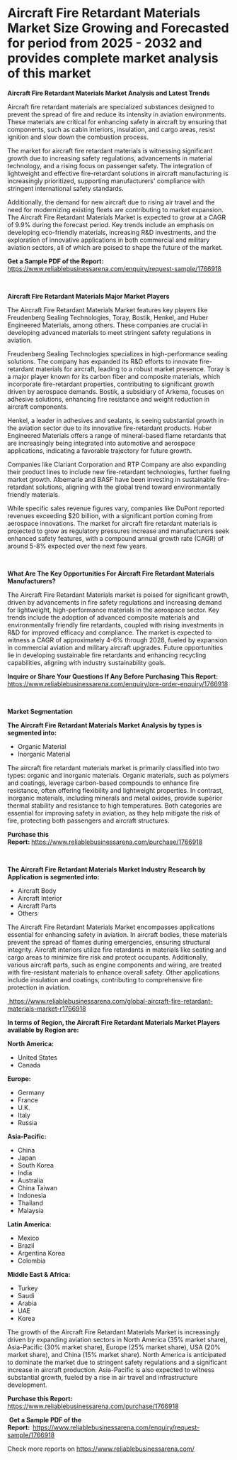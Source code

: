 <p><h1>Aircraft Fire Retardant Materials Market Size Growing and Forecasted for period from 2025 - 2032 and provides complete market analysis of this market</h1></p><p><strong>Aircraft Fire Retardant Materials Market Analysis and Latest Trends</strong></p>
<p><p>Aircraft fire retardant materials are specialized substances designed to prevent the spread of fire and reduce its intensity in aviation environments. These materials are critical for enhancing safety in aircraft by ensuring that components, such as cabin interiors, insulation, and cargo areas, resist ignition and slow down the combustion process. </p><p>The market for aircraft fire retardant materials is witnessing significant growth due to increasing safety regulations, advancements in material technology, and a rising focus on passenger safety. The integration of lightweight and effective fire-retardant solutions in aircraft manufacturing is increasingly prioritized, supporting manufacturers' compliance with stringent international safety standards. </p><p>Additionally, the demand for new aircraft due to rising air travel and the need for modernizing existing fleets are contributing to market expansion. The Aircraft Fire Retardant Materials Market is expected to grow at a CAGR of 9.9% during the forecast period. Key trends include an emphasis on developing eco-friendly materials, increasing R&D investments, and the exploration of innovative applications in both commercial and military aviation sectors, all of which are poised to shape the future of the market.</p></p>
<p><strong>Get a Sample PDF of the Report:&nbsp;</strong> <a href="https://www.reliablebusinessarena.com/enquiry/request-sample/1766918?utm_campaign=1948&utm_medium=2&utm_source=Github&utm_content=ia&utm_term=02022025&utm_id=aircraft-fire-retardant-materials">https://www.reliablebusinessarena.com/enquiry/request-sample/1766918</a></p>
<p>&nbsp;</p>
<p><strong>Aircraft Fire Retardant Materials Major Market Players</strong></p>
<p><p>The Aircraft Fire Retardant Materials Market features key players like Freudenberg Sealing Technologies, Toray, Bostik, Henkel, and Huber Engineered Materials, among others. These companies are crucial in developing advanced materials to meet stringent safety regulations in aviation.</p><p>Freudenberg Sealing Technologies specializes in high-performance sealing solutions. The company has expanded its R&D efforts to innovate fire-retardant materials for aircraft, leading to a robust market presence. Toray is a major player known for its carbon fiber and composite materials, which incorporate fire-retardant properties, contributing to significant growth driven by aerospace demands. Bostik, a subsidiary of Arkema, focuses on adhesive solutions, enhancing fire resistance and weight reduction in aircraft components.</p><p>Henkel, a leader in adhesives and sealants, is seeing substantial growth in the aviation sector due to its innovative fire-retardant products. Huber Engineered Materials offers a range of mineral-based flame retardants that are increasingly being integrated into automotive and aerospace applications, indicating a favorable trajectory for future growth.</p><p>Companies like Clariant Corporation and RTP Company are also expanding their product lines to include new fire-retardant technologies, further fueling market growth. Albemarle and BASF have been investing in sustainable fire-retardant solutions, aligning with the global trend toward environmentally friendly materials.</p><p>While specific sales revenue figures vary, companies like DuPont reported revenues exceeding $20 billion, with a significant portion coming from aerospace innovations. The market for aircraft fire retardant materials is projected to grow as regulatory pressures increase and manufacturers seek enhanced safety features, with a compound annual growth rate (CAGR) of around 5-8% expected over the next few years.</p></p>
<p>&nbsp;</p>
<p><strong>What Are The Key Opportunities For Aircraft Fire Retardant Materials Manufacturers?</strong></p>
<p><p>The Aircraft Fire Retardant Materials market is poised for significant growth, driven by advancements in fire safety regulations and increasing demand for lightweight, high-performance materials in the aerospace sector. Key trends include the adoption of advanced composite materials and environmentally friendly fire retardants, coupled with rising investments in R&D for improved efficacy and compliance. The market is expected to witness a CAGR of approximately 4-6% through 2028, fueled by expansion in commercial aviation and military aircraft upgrades. Future opportunities lie in developing sustainable fire retardants and enhancing recycling capabilities, aligning with industry sustainability goals.</p></p>
<p><strong>Inquire or Share Your Questions If Any Before Purchasing This Report:</strong> <a href="https://www.reliablebusinessarena.com/enquiry/pre-order-enquiry/1766918?utm_campaign=1948&utm_medium=2&utm_source=Github&utm_content=ia&utm_term=02022025&utm_id=aircraft-fire-retardant-materials">https://www.reliablebusinessarena.com/enquiry/pre-order-enquiry/1766918</a></p>
<p>&nbsp;</p>
<p><strong>Market Segmentation</strong></p>
<p><strong>The Aircraft Fire Retardant Materials Market Analysis by types is segmented into:</strong></p>
<p><ul><li>Organic Material</li><li>Inorganic Material</li></ul></p>
<p><p>The aircraft fire retardant materials market is primarily classified into two types: organic and inorganic materials. Organic materials, such as polymers and coatings, leverage carbon-based compounds to enhance fire resistance, often offering flexibility and lightweight properties. In contrast, inorganic materials, including minerals and metal oxides, provide superior thermal stability and resistance to high temperatures. Both categories are essential for improving safety in aviation, as they help mitigate the risk of fire, protecting both passengers and aircraft structures.</p></p>
<p><strong>Purchase this Report:&nbsp;</strong><a href="https://www.reliablebusinessarena.com/purchase/1766918?utm_campaign=1948&utm_medium=2&utm_source=Github&utm_content=ia&utm_term=02022025&utm_id=aircraft-fire-retardant-materials">https://www.reliablebusinessarena.com/purchase/1766918</a></p>
<p>&nbsp;</p>
<p><strong>The Aircraft Fire Retardant Materials Market Industry Research by Application is segmented into:</strong></p>
<p><ul><li>Aircraft Body</li><li>Aircraft Interior</li><li>Aircraft Parts</li><li>Others</li></ul></p>
<p><p>The Aircraft Fire Retardant Materials Market encompasses applications essential for enhancing safety in aviation. In aircraft bodies, these materials prevent the spread of flames during emergencies, ensuring structural integrity. Aircraft interiors utilize fire retardants in materials like seating and cargo areas to minimize fire risk and protect occupants. Additionally, various aircraft parts, such as engine components and wiring, are treated with fire-resistant materials to enhance overall safety. Other applications include insulation and coatings, contributing to comprehensive fire protection in aviation.</p></p>
<p><a href="https://www.reliablebusinessarena.com/global-aircraft-fire-retardant-materials-market-r1766918?utm_campaign=1948&utm_medium=2&utm_source=Github&utm_content=ia&utm_term=02022025&utm_id=aircraft-fire-retardant-materials">&nbsp;https://www.reliablebusinessarena.com/global-aircraft-fire-retardant-materials-market-r1766918</a></p>
<p><strong>In terms of Region, the Aircraft Fire Retardant Materials Market Players available by Region are:</strong></p>
<p>
    <p> <strong> North America: </strong>
        <ul>
            <li>United States</li>
            <li>Canada</li>
        </ul>
        </p> 
    <p> <strong> Europe: </strong>
        <ul>
            <li>Germany</li>
            <li>France</li>
            <li>U.K.</li>
            <li>Italy</li>
            <li>Russia</li>
        </ul>
        </p> 
    <p> <strong> Asia-Pacific: </strong>
        <ul>
            <li>China</li>
            <li>Japan</li>
            <li>South Korea</li>
            <li>India</li>
            <li>Australia</li>
            <li>China Taiwan</li>
            <li>Indonesia</li>
            <li>Thailand</li>
            <li>Malaysia</li>
        </ul>
        </p> 
    <p> <strong> Latin America: </strong>
        <ul>
            <li>Mexico</li>
            <li>Brazil</li>
            <li>Argentina Korea</li>
            <li>Colombia</li>
        </ul>
        </p> 
    <p> <strong> Middle East & Africa: </strong>
        <ul>
            <li>Turkey</li>
            <li>Saudi</li>
            <li>Arabia</li>
            <li>UAE</li>
            <li>Korea</li>
        </ul>
    </p>
    </p>
<p><p>The growth of the Aircraft Fire Retardant Materials Market is increasingly driven by expanding aviation sectors in North America (35% market share), Asia-Pacific (30% market share), Europe (25% market share), USA (20% market share), and China (15% market share). North America is anticipated to dominate the market due to stringent safety regulations and a significant increase in aircraft production. Asia-Pacific is also expected to witness substantial growth, fueled by a rise in air travel and infrastructure development.</p></p>
<p><strong>Purchase this Report: </strong><a href="https://www.reliablebusinessarena.com/purchase/1766918?utm_campaign=1948&utm_medium=2&utm_source=Github&utm_content=ia&utm_term=02022025&utm_id=aircraft-fire-retardant-materials">https://www.reliablebusinessarena.com/purchase/1766918</a></p>
<p>&nbsp;<strong>Get a Sample PDF of the Report:&nbsp;&nbsp;</strong><a href="https://www.reliablebusinessarena.com/enquiry/request-sample/1766918?utm_campaign=1948&utm_medium=2&utm_source=Github&utm_content=ia&utm_term=02022025&utm_id=aircraft-fire-retardant-materials">https://www.reliablebusinessarena.com/enquiry/request-sample/1766918</a></p>
<p><strong></strong></p>
<p>Check more reports on <a href="https://www.reliablebusinessarena.com/?utm_campaign=1948&utm_medium=2&utm_source=Github&utm_content=ia&utm_term=02022025&utm_id=aircraft-fire-retardant-materials">https://www.reliablebusinessarena.com/</a></p>
